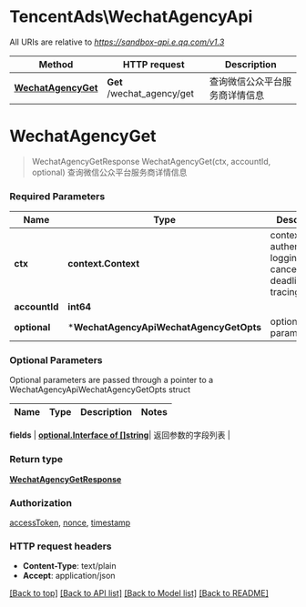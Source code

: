 # TencentAds\WechatAgencyApi

All URIs are relative to *https://sandbox-api.e.qq.com/v1.3*

Method | HTTP request | Description
------------- | ------------- | -------------
[**WechatAgencyGet**](WechatAgencyApi.md#WechatAgencyGet) | **Get** /wechat_agency/get | 查询微信公众平台服务商详情信息


# **WechatAgencyGet**
> WechatAgencyGetResponse WechatAgencyGet(ctx, accountId, optional)
查询微信公众平台服务商详情信息

### Required Parameters

Name | Type | Description  | Notes
------------- | ------------- | ------------- | -------------
 **ctx** | **context.Context** | context for authentication, logging, cancellation, deadlines, tracing, etc.
  **accountId** | **int64**|  | 
 **optional** | ***WechatAgencyApiWechatAgencyGetOpts** | optional parameters | nil if no parameters

### Optional Parameters
Optional parameters are passed through a pointer to a WechatAgencyApiWechatAgencyGetOpts struct

Name | Type | Description  | Notes
------------- | ------------- | ------------- | -------------

 **fields** | [**optional.Interface of []string**](string.md)| 返回参数的字段列表 | 

### Return type

[**WechatAgencyGetResponse**](WechatAgencyGetResponse.md)

### Authorization

[accessToken](../README.md#accessToken), [nonce](../README.md#nonce), [timestamp](../README.md#timestamp)

### HTTP request headers

 - **Content-Type**: text/plain
 - **Accept**: application/json

[[Back to top]](#) [[Back to API list]](../README.md#documentation-for-api-endpoints) [[Back to Model list]](../README.md#documentation-for-models) [[Back to README]](../README.md)

